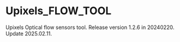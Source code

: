 # Upixels_FLOW_TOOL
Upixels Optical flow sensors tool.
Release version 1.2.6 in 20240220.
Update 2025.02.11.